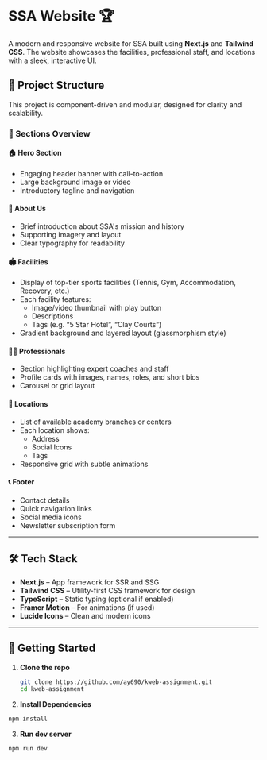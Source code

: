 # SSA Website 🏆

A modern and responsive website for SSA built using **Next.js** and **Tailwind CSS**. The website showcases the  facilities, professional staff, and locations with a sleek, interactive UI.

## 📁 Project Structure

This project is component-driven and modular, designed for clarity and scalability.

### 🌟 Sections Overview

#### 🏠 Hero Section
- Engaging header banner with call-to-action
- Large background image or video
- Introductory tagline and navigation

#### 🙌 About Us
- Brief introduction about SSA's mission and history
- Supporting imagery and layout
- Clear typography for readability

#### 🏟️ Facilities
- Display of top-tier sports facilities (Tennis, Gym, Accommodation, Recovery, etc.)
- Each facility features:
  - Image/video thumbnail with play button
  - Descriptions
  - Tags (e.g. “5 Star Hotel”, “Clay Courts”)
- Gradient background and layered layout (glassmorphism style)

#### 👨‍🏫 Professionals
- Section highlighting expert coaches and staff
- Profile cards with images, names, roles, and short bios
- Carousel or grid layout

#### 📍 Locations
- List of available academy branches or centers
- Each location shows:
  - Address
  - Social Icons
  - Tags
- Responsive grid with subtle animations



#### 📞 Footer
- Contact details
- Quick navigation links
- Social media icons
- Newsletter subscription form

---

## 🛠️ Tech Stack

- **Next.js** – App framework for SSR and SSG
- **Tailwind CSS** – Utility-first CSS framework for design
- **TypeScript** – Static typing (optional if enabled)
- **Framer Motion** – For animations (if used)
- **Lucide Icons** – Clean and modern icons

---

## 🧾 Getting Started

1. **Clone the repo**
   ```bash
   git clone https://github.com/ay690/kweb-assignment.git
   cd kweb-assignment
   ```

2. **Install Dependencies**
```bash
npm install
```

3. **Run dev server**
```bash
npm run dev
```

